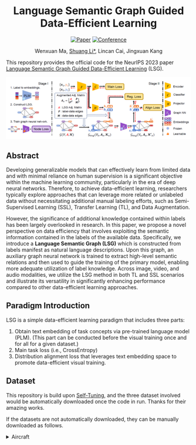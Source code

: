 <div align="center">    


# Language Semantic Graph Guided Data-Efficient Learning

[![Paper](http://img.shields.io/badge/paper-arxiv.2311.08782-B31B1B.svg)](https://arxiv.org/abs/2311.08782)
[![Conference](http://img.shields.io/badge/NeurIPS-2023-4b44ce.svg)](https://neurips.cc/) 

Wenxuan Ma, [Shuang Li*](https://shuangli.xyz), Lincan Cai, Jingxuan Kang

</div>

This repository provides the official code for the NeurIPS 2023 paper [Language Semantic Graph Guided Data-Efficient Learning](https://arxiv.org/abs/2311.08782) (LSG). 

<img src="./docs/method.png" width="900"/>

## Abstract

Developing generalizable models that can effectively learn from limited data and with minimal reliance on human supervision is a significant objective within the machine learning community, particularly in the era of deep neural networks. Therefore, to achieve data-efficient learning, researchers typically explore approaches that can leverage more related or unlabeled data without necessitating additional manual labeling efforts, such as Semi-Supervised Learning (SSL), Transfer Learning (TL), and Data Augmentation.  

However, the significance of additional knowledge contained within labels has been largely overlooked in research. In this paper, we propose a novel perspective on data efficiency that involves exploiting the semantic information contained in the labels of the available data. Specifically, we introduce a **Language Semantic Graph (LSG)** which is constructed from labels manifest as natural language descriptions. Upon this graph, an auxiliary graph neural network is trained to extract high-level semantic relations and then used to guide the training of the primary model, enabling more adequate utilization of label knowledge. Across image, video, and audio modalities, we utilize the LSG method in both TL and SSL scenarios and illustrate its versatility in significantly enhancing performance compared to other data-efficient learning approaches. 


## Paradigm Introduction

LSG is a simple data-efficient learning paradigm that includes three parts:

1. Obtain text embedding of task concepts via pre-trained language model (PLM). (This part can be conducted before the visual training once and for all for a given dataset.)
2. Main task loss (i.e., CrossEntropy)
3. Distribution alignment loss that leverages text embedding space to promote data-efficient visual training.

## Dataset

This repository is build upon [Self-Tuning](https://github.com/thuml/Self-Tuning), and the three dataset involved would be automatically downloaded once the code in run. Thanks for their amazing works.

If the datasets are not automatically downloaded, they can be manually downloaded as follows.

<details>
  <summary>Aircraft</summary>

  Create directory `./lsg_training/Aircraft`.
  Download image_list.zip from [here](https://cloud.tsinghua.edu.cn/f/449157d27987463cbdb1/?dl=1), train.tgz from [here](https://cloud.tsinghua.edu.cn/f/06804f17fdb947aa9401/?dl=1) and test.tgz from [here](https://cloud.tsinghua.edu.cn/f/164996d09cc749abbdeb/?dl=1).
  Extract them, and the directory will look like:

  ```
  ./lsg_training/Aircraft
  ├── train
  ├── test
  ├── image_list
  │   ├── train100.txt
  │   ├── train50.txt
  │   ├── train30.txt
  │   ├── train15.txt
  │   ├── test.txt
  ```

## Training 

### Step 1: Obtain label embeddings via Pretrained Language Models.

Codes involving obtaining label embeddings are in "./label_embedding/". Run the following command to obtain text embeddings.

You need to modify the following things in the code:

- classnames: List
- save_name: str 

```python
cd label_embedding

# Bert-Large
python text_embedding.py

# GPT-2
python text_embedding_gpt.py

# CLIP ViT-Large
python text_embedding_clip.py
```

### Step 2: Construct the LSG and train a GCN model for each task.

Codes involving training the GCN and the main model are in "./lsg_training/". Run the following command to train GCNs:

```python
cd lsg_training
sh train_stage1.sh
```

### Step 3: Use the LSG and the trained GCN to train the main model.

Run the following command to train the main model:

```python
sh train_stage2.sh
```



## Citation

If you find this project useful, please consider citing:

```
@article{ma2023language,
  title={Language Semantic Graph Guided Data-Efficient Learning},
  author={Ma, Wenxuan and Li, Shuang and Cai, Lincan and Kang Jingxuan},
  journal={Advances in Neural Information Processing Systems},
  year={2023}
}
```

## Contact

If you have any questions about our code, feel free to contact us or describe your problem in Issues.

Email address: wenxuanma@bit.edu.cn, shuangli@bit.edu.cn

<div align="right">
<b><a href="#overview">↥</a></b>
</div>